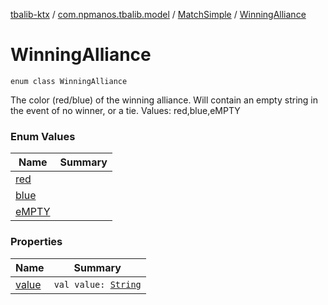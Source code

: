 [tbalib-ktx](../../../index.md) / [com.npmanos.tbalib.model](../../index.md) / [MatchSimple](../index.md) / [WinningAlliance](./index.md)

# WinningAlliance

`enum class WinningAlliance`

The color (red/blue) of the winning alliance. Will contain an empty string in the event of no winner, or a tie.
Values: red,blue,eMPTY

### Enum Values

| Name | Summary |
|---|---|
| [red](red.md) |  |
| [blue](blue.md) |  |
| [eMPTY](e-m-p-t-y.md) |  |

### Properties

| Name | Summary |
|---|---|
| [value](value.md) | `val value: `[`String`](https://kotlinlang.org/api/latest/jvm/stdlib/kotlin/-string/index.html) |
